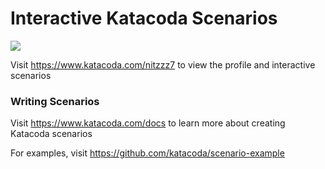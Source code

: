 # Interactive Katacoda Scenarios

[![](http://shields.katacoda.com/katacoda/nitzzz7/count.svg)](https://www.katacoda.com/nitzzz7 "Get your profile on Katacoda.com")

Visit https://www.katacoda.com/nitzzz7 to view the profile and interactive scenarios

### Writing Scenarios
Visit https://www.katacoda.com/docs to learn more about creating Katacoda scenarios

For examples, visit https://github.com/katacoda/scenario-example

